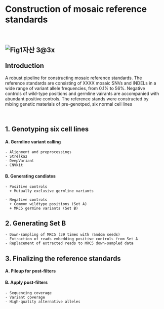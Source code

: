 Construction of mosaic reference standards             
==========================================
<br/>

![Fig1자산 3@3x](https://user-images.githubusercontent.com/77031715/129295890-578a2439-049a-4543-91a2-8b78a8cc7cfe.png)
<br/>
<br/>
Introduction
------------
A robust pipeline for constructing mosaic reference standards. The reference standards are consisting of XXXX mosaic SNVs and INDELs in a wide range of variant allele frequencies, from 0.1% to 56%. Negative controls of wild-type positions and germline vairants are accompanied with abundant positive controls. The reference stands were constructed by mixing genetic materials of pre-genotped, six normal cell lines 
<br/>
   
   
<br/>

## 1. Genotyping six cell lines

  #### A. Germline variant calling

    - Alignment and preprocessings
    - Strelka2 
    - DeepVariant 
    - CNVkit   
  
  #### B. Generating candiates 

    - Positive controls 
      + Mutually exclusive germline variants    
    
    - Negative controls   
      + Common wildtype positions (Set A)   
      + MRC5 germine variants (Set B)   
    
## 2. Generating Set B 

    - Down-sampling of MRC5 (39 times with random seeds) 
    - Extraction of reads embedding positive controls from Set A
    - Replacement of extracted reads to MRC5 down-sampled data

## 3. Finalizing the reference standards

  #### A. Pileup for post-filters

  #### B. Apply post-filters

    - Sequencing coverage
    - Variant coverage
    - High-quality alternative alleles

    
    
    
